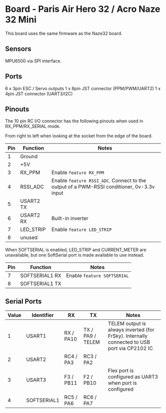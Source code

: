 # Board - Paris Air Hero 32 / Acro Naze 32 Mini

This board uses the same firmware as the Naze32 board.

## Sensors

MPU6500 via SPI interface.

## Ports

6 x 3pin ESC / Servo outputs
1 x 8pin JST connector (PPM/PWM/UART2)
1 x 4pin JST connector (UART3/I2C)

## Pinouts

The 10 pin RC I/O connector has the following pinouts when used in RX_PPM/RX_SERIAL mode.

From right to left when looking at the socket from the edge of the board.

| Pin | Function       | Notes                            |
| --- | -------------- | -------------------------------- |
| 1   | Ground         |                                  |
| 2   | +5V            |                                  |
| 3   | RX_PPM         | Enable `feature RX_PPM`          | 
| 4   | RSSI_ADC       | Enable `feature RSSI_ADC`.  Connect to the output of a PWM-RSSI conditioner, 0v-3.3v input | 
| 5   | USART2 TX      |                                  | 
| 6   | USART2 RX      | Built-in inverter                | 
| 7   | LED_STRIP      | Enable `feature LED_STRIP`       |
| 8   | unused         |                                  |

When SOFTSERIAL is enabled, LED_STRIP and CURRENT_METER are unavailable, but one SoftSerial port is made available to use instead.

| Pin | Function       | Notes                            |
| --- | -------------- | -------------------------------- |
| 7   | SOFTSERIAL1 RX | Enable `feature SOFTSERIAL`      |
| 8   | SOFTSERIAL1 TX |                                  |


## Serial Ports

| Value | Identifier   | RX         | TX                 | Notes                                                                                       |
| ----- | ------------ | ---------- | ------------------ | ------------------------------------------------------------------------------------------- |
| 1     | USART1       | RX  / PA10 | TX  / PA9 / TELEM  | TELEM output is always inverted (for FrSky). Internally connected to USB port via CP2102 IC |
| 2     | USART2       | RC4 / PA3  | RC3 / PA2          |                                                                                             |
| 3     | USART3       | F3  / PB11 | F2  / PB10         | Flex port is configured as UART3 when port is configured                                    |
| 4     | SOFTSERIAL1  | RC5 / PA6  | RC6 / PA7          |                                                                                             |

